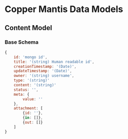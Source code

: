 # Copper Mantis Data Models

## Content Model

### Base Schema

```javascript
{
	id: 'mongo id',
	title: '(string) Human readable id',
	creationTimestamp: '(Date)',
	updateTimestamp: '(Date)',
	owner: '(string) username',
	type: '(string)'
	content: '(string)'
	status: '',
	meta: {
		value: ''
	},
	attachment: [
		{id: ''},
		{in: []},
		{out: []}
	]
}
```
